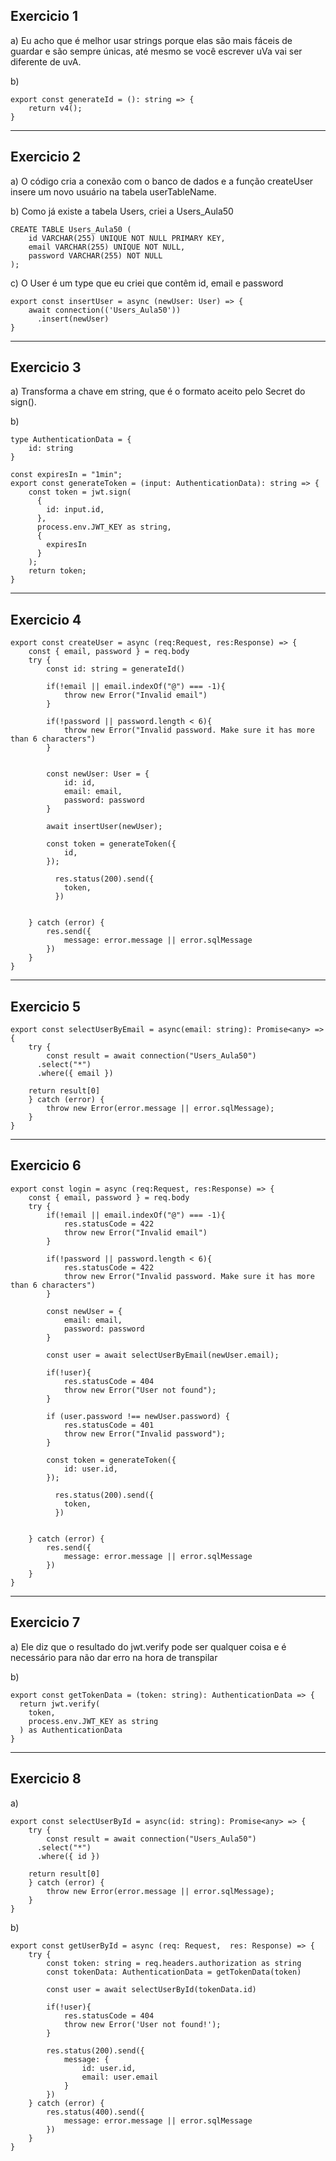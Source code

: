 ## Exercicio 1
a) Eu acho que é melhor usar strings porque elas são mais fáceis de guardar e são sempre únicas, até mesmo se você escrever uVa vai ser diferente de uvA.

b)
```
export const generateId = (): string => {
    return v4();
}
```
------------
## Exercicio 2
a) O código cria a conexão com o banco de dados e a função createUser insere um novo usuário na tabela userTableName.

b) Como já existe a tabela Users, criei a Users_Aula50
```
CREATE TABLE Users_Aula50 (
	id VARCHAR(255) UNIQUE NOT NULL PRIMARY KEY,
    email VARCHAR(255) UNIQUE NOT NULL,
    password VARCHAR(255) NOT NULL
);
```
c) O User é um type que eu criei que contêm id, email e password
```
export const insertUser = async (newUser: User) => {
    await connection(('Users_Aula50'))
      .insert(newUser)
}
```
------------
## Exercicio 3
a) Transforma a chave em string, que é o formato aceito pelo Secret do sign().

b)
```
type AuthenticationData = {
    id: string
}

const expiresIn = "1min";
export const generateToken = (input: AuthenticationData): string => {
    const token = jwt.sign(
      {
        id: input.id,
      },
      process.env.JWT_KEY as string,
      {
        expiresIn
      }
    );
    return token;
}
```
------------
## Exercicio 4
```
export const createUser = async (req:Request, res:Response) => {
    const { email, password } = req.body
    try {
        const id: string = generateId()

        if(!email || email.indexOf("@") === -1){
            throw new Error("Invalid email")
        }

        if(!password || password.length < 6){
            throw new Error("Invalid password. Make sure it has more than 6 characters")
        }


        const newUser: User = {
            id: id,
            email: email,
            password: password
        }

        await insertUser(newUser);

        const token = generateToken({
            id,
        });
      
          res.status(200).send({
            token,
          })

        
    } catch (error) {
        res.send({
            message: error.message || error.sqlMessage
        })
    }
}
```
------------
## Exercicio 5
```
export const selectUserByEmail = async(email: string): Promise<any> => {
    try {
        const result = await connection("Users_Aula50")
      .select("*")
      .where({ email })
 
    return result[0]
    } catch (error) {
        throw new Error(error.message || error.sqlMessage);
    }
}
```
------------
## Exercicio 6
```
export const login = async (req:Request, res:Response) => {
    const { email, password } = req.body
    try {
        if(!email || email.indexOf("@") === -1){
            res.statusCode = 422
            throw new Error("Invalid email")
        }

        if(!password || password.length < 6){
            res.statusCode = 422
            throw new Error("Invalid password. Make sure it has more than 6 characters")
        }

        const newUser = {
            email: email,
            password: password
        }

        const user = await selectUserByEmail(newUser.email);

        if(!user){
            res.statusCode = 404
            throw new Error("User not found");
        }

        if (user.password !== newUser.password) {
            res.statusCode = 401
            throw new Error("Invalid password");
        }

        const token = generateToken({
            id: user.id,
        });
      
          res.status(200).send({
            token,
          })

        
    } catch (error) {
        res.send({
            message: error.message || error.sqlMessage
        })
    }
}
```
------------
## Exercicio 7
a) Ele diz que o resultado do jwt.verify pode ser qualquer coisa e é necessário para não dar erro na hora de transpilar

b)
```
export const getTokenData = (token: string): AuthenticationData => {
  return jwt.verify(
    token,
    process.env.JWT_KEY as string
  ) as AuthenticationData
}
```
------------
## Exercicio 8
a)
```
export const selectUserById = async(id: string): Promise<any> => {
    try {
        const result = await connection("Users_Aula50")
      .select("*")
      .where({ id })
 
    return result[0]
    } catch (error) {
        throw new Error(error.message || error.sqlMessage);
    }
}
```
b)
```
export const getUserById = async (req: Request,  res: Response) => {
    try {
        const token: string = req.headers.authorization as string
        const tokenData: AuthenticationData = getTokenData(token)

        const user = await selectUserById(tokenData.id)

        if(!user){
            res.statusCode = 404
            throw new Error('User not found!');
        }

        res.status(200).send({
            message: {
                id: user.id,
                email: user.email
            }
        })
    } catch (error) {
        res.status(400).send({
            message: error.message || error.sqlMessage
        })    
    }
}
```